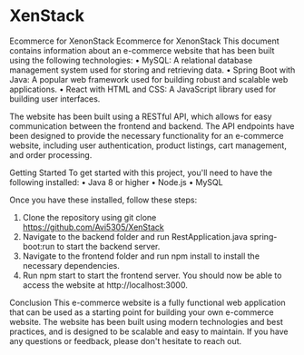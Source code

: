 # XenStack
Ecommerce for XenonStack
Ecommerce for XenonStack This document contains information about an e-commerce website that has been built using the following technologies: 
  • MySQL: A relational database management system used for storing and retrieving data. 
  • Spring Boot with Java: A popular web framework used for building robust and scalable web applications. 
  • React with HTML and CSS: A JavaScript library used for building user interfaces.

The website has been built using a RESTful API, which allows for easy communication between the frontend and backend. The API endpoints have been designed to provide the necessary functionality for an e-commerce website, including user authentication, product listings, cart management, and order processing.

Getting Started To get started with this project, you'll need to have the following installed:
  • Java 8 or higher 
  • Node.js 
  • MySQL

Once you have these installed, follow these steps:

1. Clone the repository using git clone https://github.com/Avi5305/XenStack
2. Navigate to the backend folder and run RestApplication.java spring-boot:run to start the backend server.
3. Navigate to the frontend folder and run npm install to install the necessary dependencies.
4. Run npm start to start the frontend server. You should now be able to access the website at http://localhost:3000.


Conclusion This e-commerce website is a fully functional web application that can be used as a starting point for building your own e-commerce website. The website has been built using modern technologies and best practices, and is designed to be scalable and easy to maintain. If you have any questions or feedback, please don't hesitate to reach out.

